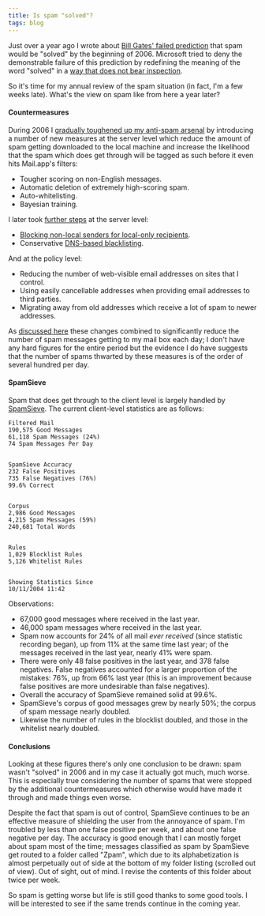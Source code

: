 ```yaml
---
title: Is spam "solved"?
tags: blog
---
```


Just over a year ago I wrote about [Bill Gates' failed prediction](http://www.wincent.com/a/about/wincent/weblog/archives/2006/01/spam_to_be_elim.php) that spam would be "solved" by the beginning of 2006. Microsoft tried to deny the demonstrable failure of this prediction by redefining the meaning of the word "solved" in a [way that does not bear inspection](http://www.wincent.com/a/about/wincent/weblog/archives/2006/01/spam_will_be_so.php).

So it's time for my annual review of the spam situation (in fact, I'm a few weeks late). What's the view on spam like from here a year later?

#### Countermeasures

During 2006 I [gradually toughened up my anti-spam arsenal](http://www.wincent.com/a/knowledge-base/archives/2006/06/clamping_down_o.php) by introducing a number of new measures at the server level which reduce the amount of spam getting downloaded to the local machine and increase the likelihood that the spam which does get through will be tagged as such before it even hits Mail.app's filters:

-   Tougher scoring on non-English messages.
-   Automatic deletion of extremely high-scoring spam.
-   Auto-whitelisting.
-   Bayesian training.

I later took [further steps](http://www.wincent.com/knowledge-base/Combatting_spam) at the server level:

-   [Blocking non-local senders for local-only recipients](http://www.wincent.com/knowledge-base/Blocking_non-local_senders_for_local-only_recipients).
-   Conservative [DNS-based blacklisting](http://www.wincent.com/knowledge-base/DNS-based_blacklisting).

And at the policy level:

-   Reducing the number of web-visible email addresses on sites that I control.
-   Using easily cancellable addresses when providing email addresses to third parties.
-   Migrating away from old addresses which receive a lot of spam to newer addresses.

As [discussed here](http://www.wincent.com/knowledge-base/Combatting_spam) these changes combined to significantly reduce the number of spam messages getting to my mail box each day; I don't have any hard figures for the entire period but the evidence I do have suggests that the number of spams thwarted by these measures is of the order of several hundred per day.

#### SpamSieve

Spam that does get through to the client level is largely handled by [SpamSieve](http://www.wincent.com/a/about/wincent/weblog/archives/2005/11/spamsieve_one_y.php). The current client-level statistics are as follows:

    Filtered Mail
    190,575 Good Messages
    61,118 Spam Messages (24%)
    74 Spam Messages Per Day


    SpamSieve Accuracy
    232 False Positives
    735 False Negatives (76%)
    99.6% Correct


    Corpus
    2,986 Good Messages
    4,215 Spam Messages (59%)
    240,681 Total Words


    Rules
    1,029 Blocklist Rules
    5,126 Whitelist Rules


    Showing Statistics Since
    10/11/2004 11:42

Observations:

-   67,000 good messages where received in the last year.
-   46,000 spam messages where received in the last year.
-   Spam now accounts for 24% of all mail _ever received_ (since statistic recording began), up from 11% at the same time last year; of the messages received in the last year, nearly 41% were spam.
-   There were only 48 false positives in the last year, and 378 false negatives. False negatives accounted for a larger proportion of the mistakes: 76%, up from 66% last year (this is an improvement because false positives are more undesirable than false negatives).
-   Overall the accuracy of SpamSieve remained solid at 99.6%.
-   SpamSieve's corpus of good messages grew by nearly 50%; the corpus of spam message nearly doubled.
-   Likewise the number of rules in the blocklist doubled, and those in the whitelist nearly doubled.

#### Conclusions

Looking at these figures there's only one conclusion to be drawn: spam wasn't "solved" in 2006 and in my case it actually got much, much worse. This is especially true considering the number of spams that were stopped by the additional countermeasures which otherwise would have made it through and made things even worse.

Despite the fact that spam is out of control, SpamSieve continues to be an effective measure of shielding the user from the annoyance of spam. I'm troubled by less than one false positive per week, and about one false negative per day. The accuracy is good enough that I can mostly forget about spam most of the time; messages classified as spam by SpamSieve get routed to a folder called "Zpam", which due to its alphabetization is almost perpetually out of side at the bottom of my folder listing (scrolled out of view). Out of sight, out of mind. I revise the contents of this folder about twice per week.

So spam is getting worse but life is still good thanks to some good tools. I will be interested to see if the same trends continue in the coming year.
